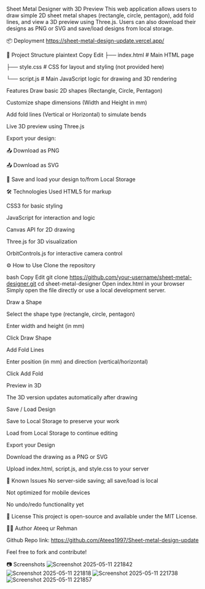 Sheet Metal Designer with 3D Preview
This web application allows users to draw simple 2D sheet metal shapes (rectangle, circle, pentagon), add fold lines, and view a 3D preview using Three.js. Users can also download their designs as PNG or SVG and save/load designs from local storage.

📦 Deployment
https://sheet-metal-design-update.vercel.app/

📁 Project Structure
plaintext
Copy
Edit
├── index.html       # Main HTML page

├── style.css        # CSS for layout and styling (not provided here)

└── script.js        # Main JavaScript logic for drawing and 3D rendering

 Features
Draw basic 2D shapes (Rectangle, Circle, Pentagon)

Customize shape dimensions (Width and Height in mm)

Add fold lines (Vertical or Horizontal) to simulate bends

Live 3D preview using Three.js

Export your design:

📤 Download as PNG

📤 Download as SVG

🧷 Save and load your design to/from Local Storage

🛠️ Technologies Used
HTML5 for markup

CSS3 for basic styling

JavaScript for interaction and logic

Canvas API for 2D drawing

Three.js for 3D visualization

OrbitControls.js for interactive camera control

⚙️ How to Use
Clone the repository

bash
Copy
Edit
git clone https://github.com/your-username/sheet-metal-designer.git
cd sheet-metal-designer
Open index.html in your browser
Simply open the file directly or use a local development server.

Draw a Shape

Select the shape type (rectangle, circle, pentagon)

Enter width and height (in mm)

Click Draw Shape

Add Fold Lines

Enter position (in mm) and direction (vertical/horizontal)

Click Add Fold

Preview in 3D

The 3D version updates automatically after drawing

Save / Load Design

Save to Local Storage to preserve your work

Load from Local Storage to continue editing

Export your Design

Download the drawing as a PNG or SVG

Upload index.html, script.js, and style.css to your server

🐞 Known Issues
No server-side saving; all save/load is local

Not optimized for mobile devices

No undo/redo functionality yet

📄 License
This project is open-source and available under the MIT License.

👨‍💻 Author
Ateeq ur Rehman

Github Repo link: https://github.com/Ateeq1997/Sheet-metal-design-update

Feel free to fork and contribute!

📷 Screenshots
![Screenshot 2025-05-11 221842](https://github.com/user-attachments/assets/8449b1b0-5023-4d8d-a9d8-3e177c9e9fee)
![Screenshot 2025-05-11 221818](https://github.com/user-attachments/assets/ab2018da-b622-4584-a239-1ff20a38a277)
![Screenshot 2025-05-11 221738](https://github.com/user-attachments/assets/6006f301-a48c-4a52-864f-a1c44ae5772a)
![Screenshot 2025-05-11 221857](https://github.com/user-attachments/assets/f53333b7-5c0a-4c1b-83fe-c3b4cc1c59b9)
